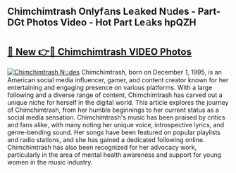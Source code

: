 ## Chimchimtrash Onlyf𝚊ns Le𝚊ked N𝚞des - Part-DGt Photos Video - Hot Part Le𝚊ks hpQZH

# <h2><a href="http://ab97393.deff.icu/?id=Chimchimtrash">🔗 New 👉🔴 Chimchimtrash VIDEO Photos</a></h2>

[![Chimchimtrash N𝚞des](https://i.imgur.com/rIISA9y.gif)](http://ab97393.deff.icu/?id=Chimchimtrash)
Chimchimtrash, born on December 1, 1995, is an American social media influencer, gamer, and content creator known for her entertaining and engaging presence on various platforms. With a large following and a diverse range of content, Chimchimtrash has carved out a unique niche for herself in the digital world. This article explores the journey of Chimchimtrash, from her humble beginnings to her current status as a social media sensation. Chimchimtrash's music has been praised by critics and fans alike, with many noting her unique voice, introspective lyrics, and genre-bending sound. Her songs have been featured on popular playlists and radio stations, and she has gained a dedicated following online. Chimchimtrash has also been recognized for her advocacy work, particularly in the area of mental health awareness and support for young women in the music industry.
